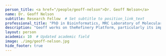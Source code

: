 ```yaml
---
person_title: <a href="/people/geoff-nelson">Dr. Geoff Nelson</a>
name: Dr. Geoff Nelson
subtitle: Research Fellow  # Set subtitle to position_link_text
professional_title: "PhD in Bioinformatics, MRC Laboratory of Molecular Biology, Postdoctoral Fellow (2016-2022), Senior Scientist, Bioinformatics, AstraZeneca"
description: "Geoff works on theRefinery Platform, particularly its implementation as a data management, analysis, and visualization hub for the Harvard Stem Cell Institute. He also analyzes genomics data for various collaborative projects.He did his PhD with Mario de Bono at the MRC Laboratory of Molecular Biology (LMB) in Cambridge, UK. There, he developed a whole-genome sequencing analysis pipeline to help connect genes with phenotype in forward genetics screens."
layout: person
academic: 10  # Updated academic field
image: ./img/geoff-nelson.jpg
hide_footer: true
---
```

